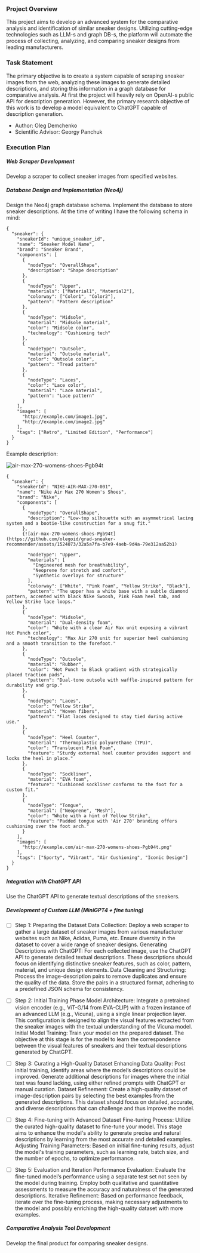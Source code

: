 ### Project Overview

This project aims to develop an advanced system for the comparative analysis and identification of similar sneaker designs. Utilizing cutting-edge technologies such as LLM-s and graph DB-s, the platform will automate the process of collecting, analyzing, and comparing sneaker designs from leading manufacturers.

### Task Statement
The primary objective is to create a system capable of scraping sneaker images from the web, analyzing these images to generate detailed descriptions, and storing this information in a graph database for comparative analysis. At first the project will heavily rely on OpenAI-s public API for description generation. However, the primary research objective of this work is to develop a model equivalent to ChatGPT capable of description generation.

- Author: Oleg Demchenko
- Scientific Advisor: Georgy Panchuk

### Execution Plan

##### Web Scraper Development

Develop a scraper to collect sneaker images from specified websites.

##### Database Design and Implementation (Neo4j)

Design the Neo4j graph database schema. Implement the database to store sneaker descriptions. At the time of writing I have the following schema in mind:

```
{
  "sneaker": {
    "sneakerId": "unique_sneaker_id",
    "name": "Sneaker Model Name",
    "brand": "Sneaker Brand",
    "components": [
      {
        "nodeType": "OverallShape",
        "description": "Shape description"
      },
      {
        "nodeType": "Upper",
        "materials": ["Material1", "Material2"],
        "colorway": ["Color1", "Color2"],
        "pattern": "Pattern description"
      },
      {
        "nodeType": "Midsole",
        "material": "Midsole material",
        "color": "Midsole color",
        "technology": "Cushioning tech"
      },
      {
        "nodeType": "Outsole",
        "material": "Outsole material",
        "color": "Outsole color",
        "pattern": "Tread pattern"
      },
      {
        "nodeType": "Laces",
        "color": "Lace color",
        "material": "Lace material",
        "pattern": "Lace pattern"
      }
    ],
    "images": [
      "http://example.com/image1.jpg",
      "http://example.com/image2.jpg"
    ],
    "tags": ["Retro", "Limited Edition", "Performance"]
  }
}
```

Example description:

![air-max-270-womens-shoes-Pgb94t](https://github.com/olegoid/grad-sneaker-recommender/assets/1524073/365ba8f0-792f-447b-8629-89d1ec55904f)

```
{
  "sneaker": {
    "sneakerId": "NIKE-AIR-MAX-270-001",
    "name": "Nike Air Max 270 Women's Shoes",
    "brand": "Nike",
    "components": [
      {
        "nodeType": "OverallShape",
        "description": "Low-top silhouette with an asymmetrical lacing system and a bootie-like construction for a snug fit."
      },
      {![air-max-270-womens-shoes-Pgb94t](https://github.com/olegoid/grad-sneaker-recommender/assets/1524073/32a5a7fa-b7e9-4aeb-9d4a-79e312aa52b1)

        "nodeType": "Upper",
        "materials": [
          "Engineered mesh for breathability",
          "Neoprene for stretch and comfort",
          "Synthetic overlays for structure"
        ],
        "colorway": ["White", "Pink Foam", "Yellow Strike", "Black"],
        "pattern": "The upper has a white base with a subtle diamond pattern, accented with black Nike Swoosh, Pink Foam heel tab, and Yellow Strike lace loops."
      },
      {
        "nodeType": "Midsole",
        "material": "Dual-density foam",
        "color": "White with a clear Air Max unit exposing a vibrant Hot Punch color",
        "technology": "Max Air 270 unit for superior heel cushioning and a smooth transition to the forefoot."
      },
      {
        "nodeType": "Outsole",
        "material": "Rubber",
        "color": "Hot Punch to Black gradient with strategically placed traction pads",
        "pattern": "Dual-tone outsole with waffle-inspired pattern for durability and grip."
      },
      {
        "nodeType": "Laces",
        "color": "Yellow Strike",
        "material": "Woven fibers",
        "pattern": "Flat laces designed to stay tied during active use."
      },
      {
        "nodeType": "Heel Counter",
        "material": "Thermoplastic polyurethane (TPU)",
        "color": "Translucent Pink Foam",
        "feature": "Sturdy external heel counter provides support and locks the heel in place."
      },
      {
        "nodeType": "Sockliner",
        "material": "EVA foam",
        "feature": "Cushioned sockliner conforms to the foot for a custom fit."
      },
      {
        "nodeType": "Tongue",
        "material": ["Neoprene", "Mesh"],
        "color": "White with a hint of Yellow Strike",
        "feature": "Padded tongue with 'Air 270' branding offers cushioning over the foot arch."
      }
    ],
    "images": [
      "http://example.com/air-max-270-womens-shoes-Pgb94t.png"
    ],
    "tags": ["Sporty", "Vibrant", "Air Cushioning", "Iconic Design"]
  }
}
```


##### Integration with ChatGPT API

Use the ChatGPT API to generate textual descriptions of the sneakers.

##### Development of Custom LLM (MiniGPT4 + fine tuning)

- [ ] Step 1: Preparing the Dataset
Data Collection: Deploy a web scraper to gather a large dataset of sneaker images from various manufacturer websites such as Nike, Adidas, Puma, etc. Ensure diversity in the dataset to cover a wide range of sneaker designs.
Generating Descriptions with ChatGPT: For each collected image, use the ChatGPT API to generate detailed textual descriptions. These descriptions should focus on identifying distinctive sneaker features, such as color, pattern, material, and unique design elements.
Data Cleaning and Structuring: Process the image-description pairs to remove duplicates and ensure the quality of the data. Store the pairs in a structured format, adhering to a predefined JSON schema for consistency.

- [ ] Step 2: Initial Training Phase
Model Architecture: Integrate a pretrained vision encoder (e.g., ViT-G/14 from EVA-CLIP) with a frozen instance of an advanced LLM (e.g., Vicuna), using a single linear projection layer. This configuration is designed to align the visual features extracted from the sneaker images with the textual understanding of the Vicuna model.
Initial Model Training: Train your model on the prepared dataset. The objective at this stage is for the model to learn the correspondence between the visual features of sneakers and their textual descriptions generated by ChatGPT.

- [ ] Step 3: Curating a High-Quality Dataset
Enhancing Data Quality: Post initial training, identify areas where the model’s descriptions could be improved. Generate additional descriptions for images where the initial text was found lacking, using either refined prompts with ChatGPT or manual curation.
Dataset Refinement: Create a high-quality dataset of image-description pairs by selecting the best examples from the generated descriptions. This dataset should focus on detailed, accurate, and diverse descriptions that can challenge and thus improve the model.

- [ ] Step 4: Fine-tuning with Advanced Dataset
Fine-tuning Process: Utilize the curated high-quality dataset to fine-tune your model. This stage aims to enhance the model's ability to generate precise and natural descriptions by learning from the most accurate and detailed examples.
Adjusting Training Parameters: Based on initial fine-tuning results, adjust the model's training parameters, such as learning rate, batch size, and the number of epochs, to optimize performance.

- [ ] Step 5: Evaluation and Iteration
Performance Evaluation: Evaluate the fine-tuned model’s performance using a separate test set not seen by the model during training. Employ both qualitative and quantitative assessments to measure the accuracy and naturalness of the generated descriptions.
Iterative Refinement: Based on performance feedback, iterate over the fine-tuning process, making necessary adjustments to the model and possibly enriching the high-quality dataset with more examples.

##### Comparative Analysis Tool Development

Develop the final product for comparing sneaker designs.
